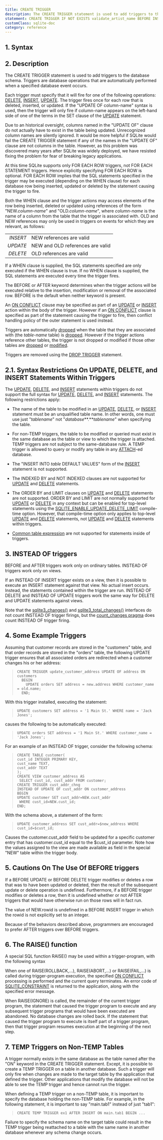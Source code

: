 ```yaml
---
title: CREATE TRIGGER
description: The CREATE TRIGGER statement is used to add triggers to the database schema.
statement: CREATE TRIGGER IF NOT EXISTS validate_artist_name BEFORE INSERT ON Artist BEGIN SELECT CASE WHEN NEW.name LIKE 'Z%' THEN RAISE (ABORT,'Invalid artist name!') END; END;
customClass: sqlite-doc
category: reference
---
```


## 1. Syntax

<!-- do-not-touch-svg-import: 'createtrigger.svg' -->

## 2. Description

The CREATE TRIGGER statement is used to add triggers to the database
schema. Triggers are database operations that are automatically
performed when a specified database event occurs.

Each trigger must specify that it will fire for one of the following
operations: [DELETE](lang_delete), [INSERT](lang_insert),
[UPDATE](lang_update). The trigger fires once for each row that is
deleted, inserted, or updated. If the "UPDATE OF
<span class="yyterm">column-name</span>" syntax is used, then the
trigger will only fire if <span class="yyterm">column-name</span>
appears on the left-hand side of one of the terms in the SET clause of
the [UPDATE](lang_update) statement.

Due to an historical oversight, columns named in the "UPDATE OF" clause
do not actually have to exist in the table being updated. Unrecognized
column names are silently ignored. It would be more helpful if SQLite
would fail the CREATE TRIGGER statement if any of the names in the
"UPDATE OF" clause are not columns in the table. However, as this
problem was discovered many years after SQLite was widely deployed, we
have resisted fixing the problem for fear of breaking legacy
applications.

At this time SQLite supports only FOR EACH ROW triggers, not FOR EACH
STATEMENT triggers. Hence explicitly specifying FOR EACH ROW is
optional. FOR EACH ROW implies that the SQL statements specified in the
trigger may be executed (depending on the WHEN clause) for each database
row being inserted, updated or deleted by the statement causing the
trigger to fire.

Both the WHEN clause and the trigger actions may access elements of the
row being inserted, deleted or updated using references of the form
"NEW.*column-name*" and "OLD.*column-name*", where *column-name* is the
name of a column from the table that the trigger is associated with. OLD
and NEW references may only be used in triggers on events for which they
are relevant, as follows:

|          |                                  |
|---------:|----------------------------------|
| *INSERT* | NEW references are valid         |
| *UPDATE* | NEW and OLD references are valid |
| *DELETE* | OLD references are valid         |

If a WHEN clause is supplied, the SQL statements specified are only
executed if the WHEN clause is true. If no WHEN clause is supplied, the
SQL statements are executed every time the trigger fires.

The BEFORE or AFTER keyword determines when the trigger actions will be
executed relative to the insertion, modification or removal of the
associated row. BEFORE is the default when neither keyword is present.

An [ON CONFLICT](lang_conflict) clause may be specified as part of an
[UPDATE](lang_update) or [INSERT](lang_insert) action within the body of
the trigger. However if an [ON CONFLICT](lang_conflict) clause is
specified as part of the statement causing the trigger to fire, then
conflict handling policy of the outer statement is used instead.

Triggers are automatically [dropped](lang_droptrigger) when the table
that they are associated with (the *table-name* table) is
[dropped](lang_droptable). However if the trigger actions reference
other tables, the trigger is not dropped or modified if those other
tables are [dropped](lang_droptable) or [modified](lang_altertable).

Triggers are removed using the [DROP TRIGGER](lang_droptrigger)
statement.

## 2.1. Syntax Restrictions On UPDATE, DELETE, and INSERT Statements Within Triggers

The [UPDATE](lang_update), [DELETE](lang_delete), and
[INSERT](lang_insert) statements within triggers do not support the full
syntax for [UPDATE](lang_update), [DELETE](lang_delete), and
[INSERT](lang_insert) statements. The following restrictions apply:

- The name of the table to be modified in an [UPDATE](lang_update),
  [DELETE](lang_delete), or [INSERT](lang_insert) statement must be an
  unqualified table name. In other words, one must use just
  "*tablename*" not "*database***.***tablename*" when specifying the
  table.

- For non-TEMP triggers, the table to be modified or queried must exist
  in the same database as the table or view to which the trigger is
  attached. TEMP triggers are not subject to the same-database rule. A
  TEMP trigger is allowed to query or modify any table in any
  [ATTACH](lang_attach)-ed database.

- The "INSERT INTO *table* DEFAULT VALUES" form of the
  [INSERT](lang_insert) statement is not supported.

- The INDEXED BY and NOT INDEXED clauses are not supported for
  [UPDATE](lang_update) and [DELETE](lang_delete) statements.

- The ORDER BY and LIMIT clauses on [UPDATE](lang_update) and
  [DELETE](lang_delete) statements are not supported. ORDER BY and LIMIT
  are not normally supported for [UPDATE](lang_update) or
  [DELETE](lang_delete) in any context but can be enabled for top-level
  statements using the
  <a href="https://www.sqlite.org/compile.html#enable_update_delete_limit"
  target="_blank">SQLITE_ENABLE_UPDATE_DELETE_LIMIT</a> compile-time
  option. However, that compile-time option only applies to top-level
  [UPDATE](lang_update) and [DELETE](lang_delete) statements, not
  [UPDATE](lang_update) and [DELETE](lang_delete) statements within
  triggers.

- <a href="https://www.sqlite.org/syntax/common-table-expression.html"
  target="_blank">Common table expression</a> are not supported for
  statements inside of triggers.

<span id="instead_of_trigger"></span>

## 3. INSTEAD OF triggers

BEFORE and AFTER triggers work only on ordinary tables. INSTEAD OF
triggers work only on views.

If an INSTEAD OF INSERT trigger exists on a view, then it is possible to
execute an INSERT statement against that view. No actual insert occurs.
Instead, the statements contained within the trigger are run. INSTEAD OF
DELETE and INSTEAD OF UPDATE triggers work the same way for DELETE and
UPDATE statements against views.

Note that the <a href="https://www.sqlite.org/c3ref/changes.html"
target="_blank">sqlite3_changes()</a> and
<a href="https://www.sqlite.org/c3ref/total_changes.html"
target="_blank">sqlite3_total_changes()</a> interfaces do not count
INSTEAD OF trigger firings, but the
<a href="https://www.sqlite.org/pragma.html#pragma_count_changes"
target="_blank">count_changes pragma</a> does count INSTEAD OF trigger
firing.

## 4. Some Example Triggers

Assuming that customer records are stored in the "customers" table, and
that order records are stored in the "orders" table, the following
UPDATE trigger ensures that all associated orders are redirected when a
customer changes his or her address:

>     CREATE TRIGGER update_customer_address UPDATE OF address ON customers 
>       BEGIN
>         UPDATE orders SET address = new.address WHERE customer_name = old.name;
>       END;

With this trigger installed, executing the statement:

>     UPDATE customers SET address = '1 Main St.' WHERE name = 'Jack Jones';

causes the following to be automatically executed:

>     UPDATE orders SET address = '1 Main St.' WHERE customer_name = 'Jack Jones';

For an example of an INSTEAD OF trigger, consider the following schema:

>     CREATE TABLE customer(
>     cust_id INTEGER PRIMARY KEY,
>     cust_name TEXT,
>     cust_addr TEXT
>     );
>     CREATE VIEW customer_address AS
>      SELECT cust_id, cust_addr FROM customer;
>     CREATE TRIGGER cust_addr_chng
>     INSTEAD OF UPDATE OF cust_addr ON customer_address
>     BEGIN
>     UPDATE customer SET cust_addr=NEW.cust_addr
>      WHERE cust_id=NEW.cust_id;
>     END;

With the schema above, a statement of the form:

>     UPDATE customer_address SET cust_addr=$new_address WHERE cust_id=$cust_id;

Causes the customer.cust_addr field to be updated for a specific
customer entry that has customer.cust_id equal to the \$cust_id
parameter. Note how the values assigned to the view are made available
as field in the special "NEW" table within the trigger body.

<span id="undef_before"></span>

## 5. Cautions On The Use Of BEFORE triggers

If a BEFORE UPDATE or BEFORE DELETE trigger modifies or deletes a row
that was to have been updated or deleted, then the result of the
subsequent update or delete operation is undefined. Furthermore, if a
BEFORE trigger modifies or deletes a row, then it is undefined whether
or not AFTER triggers that would have otherwise run on those rows will
in fact run.

The value of NEW.rowid is undefined in a BEFORE INSERT trigger in which
the rowid is not explicitly set to an integer.

Because of the behaviors described above, programmers are encouraged to
prefer AFTER triggers over BEFORE triggers.

<span id="raise"></span>

## 6. The RAISE() function

A special SQL function RAISE() may be used within a trigger-program,
with the following syntax

<!-- do-not-touch-svg-import: 'createtrigger2.svg' -->

When one of RAISE(ROLLBACK,...), RAISE(ABORT,...) or RAISE(FAIL,...) is
called during trigger-program execution, the specified [ON
CONFLICT](lang_conflict) processing is performed and the current query
terminates. An error code of
<a href="https://www.sqlite.org/rescode.html#constraint"
target="_blank">SQLITE_CONSTRAINT</a> is returned to the application,
along with the specified error message.

When RAISE(IGNORE) is called, the remainder of the current trigger
program, the statement that caused the trigger program to execute and
any subsequent trigger programs that would have been executed are
abandoned. No database changes are rolled back. If the statement that
caused the trigger program to execute is itself part of a trigger
program, then that trigger program resumes execution at the beginning of
the next step.

<span id="temptrig"></span>

## 7. TEMP Triggers on Non-TEMP Tables

A trigger normally exists in the same database as the table named after
the "ON" keyword in the CREATE TRIGGER statement. Except, it is possible
to create a TEMP TRIGGER on a table in another database. Such a trigger
will only fire when changes are made to the target table by the
application that defined the trigger. Other applications that modify the
database will not be able to see the TEMP trigger and hence cannot run
the trigger.

When defining a TEMP trigger on a non-TEMP table, it is important to
specify the database holding the non-TEMP table. For example, in the
following statement, it is important to say "main.tab1" instead of just
"tab1":

>     CREATE TEMP TRIGGER ex1 AFTER INSERT ON main.tab1 BEGIN ...

Failure to specify the schema name on the target table could result in
the TEMP trigger being reattached to a table with the same name in
another database whenever any schema change occurs.
